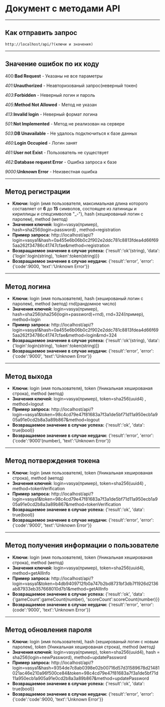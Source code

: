 # Документ с методами API
---
## Как отправить запрос
    http://localhost/api/?(ключи и значения)
---  
## Значение ошибок по их коду
400:**Bad Request** - Указаны не все параметры

*401*:**Unauthorized** - Неавторизованый запрос(неверный токен)

*403*:**Forbidden** - Неверный логин и пароль

*405*:**Method Not Allowed** - Метод не указан

*413*:**Invalid login** - Неверный формат логина

*501*:**Not Implemented** - Метод не реализован на сервере
        
*503*:**DB Unavailable** - Не удалось подключиться к базе данных

*460*:**Login Occupied** - Логин занят

*461*:**User not Exist** - Пользователь не существует

*462*:**Database request Error** - Ошибка запроса к базе
        
*9000*:**Unknown Error** - Неизвестная ошибка


---
## Метод регистрации
* **Ключи:** login (имя пользователя, максимальная длина которого составляет от **6** до **15** символов, состоящее из латиницы и кириллицы и спецсимволов "_-"), hash (хешированый логин с паролем), method (метод)
* **Значения ключей:**  login=vasya(пример), hash=sha256(login+password) , method=registration
* **Пример запроса:** http://localhost/api/?login=vasya1&hash=0a455e6b06b0c2f902e2ddc781c8813fdea4d66f695aa262f34786c41747cfae&method=registration
* **Возвращаемое значение в случае успеха:** {'result':'ok'(string),
                'data':{'login':login(string), 'token':token(string)}}
* **Возвращаемое значение в случае неудачи:** {'result':'error',
                'error':{'code':9000, 'text':'Unknown Error'}}
---
## Метод логина
* **Ключи:** login (имя пользователя), hash (хешированый логин с паролем), method (метод) rnd(рандомное число)
* **Значения ключей:**  login=vasya(пример), hash=sha256(sha256(login+password)+rnd), rnd=324(пример), method=login
* **Пример запроса:** http://localhost/api/?login=vasya1&hash=0a455e6b06b0c2f902e2ddc781c8813fdea4d66f695aa262f34786c41747cfae&method=login&rnd=324
* **Возвращаемое значение в случае успеха:** {'result':'ok'(string),
                'data':{'login':login(string), 'token':token(string)]}
* **Возвращаемое значение в случае неудачи:** {'result':'error',
                'error':{'code':'9000', 'text':'Unknown Error'}}
---
## Метод выхода
* **Ключи:** login (имя пользователя), token (Уникальная хешированая строка), method (метод)
* **Значения ключей:**  login=vasya(пример), token=sha256(uuid4) , method=logout
* **Пример запроса:** http://localhost/api/?login=vasya1&token=98c4cd79e47f81683a7f3a1de5bf71d11a950ecb1a905a91e0cd2b8a3a89b867&method=logout
* **Возвращаемое значение в случае успеха:** {'result':'ok',
                'data': true(bool)}
* **Возвращаемое значение в случае неудачи:** {'result':'error',
                'error':{'code':'9000'(number), 'text':'Unknown Error'}}
---
## Метод потверждения токена
* **Ключи:** login (имя пользователя), token (Уникальная хешированая строка), method (метод)
* **Значения ключей:**  login=vasya(пример), token=sha256(uuid4) , method=tokenVerification
* **Пример запроса:** http://localhost/api/?login=vasya1&token=98c4cd79e47f81683a7f3a1de5bf71d11a950ecb1a905a91e0cd2b8a3a89b867&method=tokenVerification
* **Возвращаемое значение в случае успеха:** {'result':'ok',
                'data': true(bool)}
* **Возвращаемое значение в случае неудачи:** {'result':'error',
                'error':{'code':'9000', 'text':'Unknown Error'}}
---
## Метод получения информации о пользователе
* **Ключи:** login (имя пользователя),  token (Уникальная хешированая строка), method (метод)
* **Значения ключей:**  login=vasya(пример), token=sha256(uuid4), method=getAllInfo
* **Пример запроса:** http://localhost/api/?login=vasya1&token=b4db9409712fb0a747b2bd8731bf3db7f1926d2136ab87933eb357668010d7b1&method=getAllInfo
* **Возвращаемое значение в случае успеха:** {'result':'ok',
                'data':{'gameCount':gameCount(number), 'scoreCount':scoreCount(number)}}
* **Возвращаемое значение в случае неудачи:** {'result':'error',
                'error':{code':'9000', 'text':'Unknown Error'}}
---
## Метод обновления пароля
* **Ключи:** login (имя пользователя), hash (хешированый логин с  новым паролем), token (Уникальная хешированая строка), method (метод)
* **Значения ключей:**  login=vasya(пример), token=sha256(uuid4), hash = sha256(login+newPassword), method=updatePassword
* **Пример запроса:** http://localhost/api/?login=vasya1&hash=9354de7c8ab0398e02b00716d57d31589678d21481021ac46e210a96f500ce84&token=98c4cd79e47f81683a7f3a1de5bf71d11a950ecb1a905a91e0cd2b8a3a89b867&method=updatePassword
* **Возвращаемое значение в случае успеха:** {'result':'ok',
                'data': true(bool)}
* **Возвращаемое значение в случае неудачи:** {'result':'error',
                'error':{'code':'code':9000, 'text':'Unknown Error'}}
